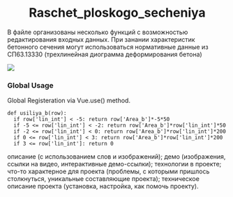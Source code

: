 <html>
<h1 align="center">Raschet_ploskogo_secheniya</h1>
<p>В файле организованы несколько функций с возможностью редактирования входных данных.
При занании характеристик бетонного сечения могут использоваться нормативные данные из СП63.13330 (трехлинейная диограмма деформирования бетона)
</p>
<body>
  <p><img src="https://user-images.githubusercontent.com/111303182/198578082-4643ec4f-ed54-4724-b33c-a27c46337cb5.png"></p>
</body>
  
### Global Usage

Global Registeration via Vue.use() method.

```
def usiliya_b(row):
  if row['lin_int'] < -5: return row['Area_b']*-5*50
  if -5 <= row['lin_int'] < -2: return row['Area_b']*row['lin_int']*50
  if -2 <= row['lin_int'] < 0: return row['Area_b']*row['lin_int']*200
  if 0 <= row['lin_int'] < 3: return row['Area_b']*row['lin_int']*200
  if 3 <= row['lin_int']: return 0
```
</html>
описание (с использованием слов и изображений);
демо (изображения, ссылки на видео, интерактивные демо-ссылки);
технологии в проекте;
что-то характерное для проекта (проблемы, с которыми пришлось столкнуться, уникальные составляющие проекта);
техническое описание проекта (установка, настройка, как помочь проекту).
